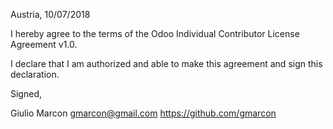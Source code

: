 Austria, 10/07/2018

I hereby agree to the terms of the Odoo Individual Contributor License
Agreement v1.0.

I declare that I am authorized and able to make this agreement and sign this
declaration.

Signed,

Giulio Marcon gmarcon@gmail.com https://github.com/gmarcon